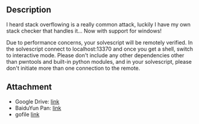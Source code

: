 ## Description 

I heard stack overflowing is a really common attack, luckily I have my own stack checker that handles it... Now with support for windows!

Due to performance concerns, your solvescript will be remotely verified. In the solvescript connect to localhost:13370 and once you get a shell, switch to interactive mode. Please don't include any other dependencies other than pwntools and built-in python modules, and in your solvescript, please don't initiate more than one connection to the remote.

## Attachment 

- Google Drive: [link](https://drive.google.com/file/d/1N43PfUc9zkSHQHoPB8qEdUOqmV1pSdPL/view?usp=sharing)
- BaiduYun Pan: [link](https://pan.baidu.com/s/1q7z3HU4iqeKIpEbCfSJfLw?pwd=R325)
- gofile [link](https://gofile.io/d/79zxHh)